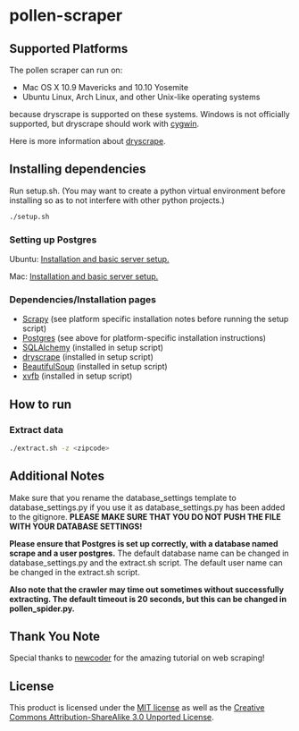 # pollen-scraper

## Supported Platforms ##
The pollen scraper can run on:
* Mac OS X 10.9 Mavericks and 10.10 Yosemite
* Ubuntu Linux, Arch Linux, and other Unix-like operating systems

because dryscrape is supported on these systems.
Windows is not officially supported, but dryscrape should work with [cygwin](https://www.cygwin.com/).

Here is more information about [dryscrape](https://github.com/niklasb/dryscrape/blob/master/README.md).

## Installing dependencies ##
Run setup.sh. (You may want to create a python virtual environment before installing so as to not interfere with other python projects.)
```bash
./setup.sh
```

### Setting up Postgres ###
Ubuntu: [Installation and basic server setup.](https://help.ubuntu.com/community/PostgreSQL)

Mac: [Installation and basic server setup.](http://postgresapp.com/)

### Dependencies/Installation pages ###
* [Scrapy](http://doc.scrapy.org/en/latest/intro/install.html) (see platform specific installation notes before running the setup script)
* [Postgres](https://help.ubuntu.com/community/PostgreSQL) (see above for platform-specific installation instructions)
* [SQLAlchemy](http://docs.sqlalchemy.org/en/latest/intro.html) (installed in setup script)
* [dryscrape](http://dryscrape.readthedocs.io/en/latest/installation.html) (installed in setup script)
* [BeautifulSoup](https://www.crummy.com/software/BeautifulSoup/bs4/doc/) (installed in setup script)
* [xvfb](https://www.x.org/archive/X11R7.6/doc/man/man1/Xvfb.1.xhtml) (installed in setup script)

## How to run ##
### Extract data ###
```bash
./extract.sh -z <zipcode>
```

## Additional Notes ##
Make sure that you rename the database_settings template to database_settings.py if you use it as database_settings.py has been added to the gitignore.
**PLEASE MAKE SURE THAT YOU DO NOT PUSH THE FILE WITH YOUR DATABASE SETTINGS!**

**Please ensure that Postgres is set up correctly, with a database named scrape and a user postgres.** The default database name can be changed in database_settings.py and the extract.sh script. The default user name can be changed in the extract.sh script.

**Also note that the crawler may time out sometimes without successfully extracting. The default timeout is 20 seconds, but this can be changed in pollen_spider.py.**

## Thank You Note ##
Special thanks to [newcoder](http://www.newcoder.io) for the amazing tutorial on web scraping!

## License ##
This product is licensed under the [MIT license](LICENSE) as well as the
[Creative Commons Attribution-ShareAlike 3.0 Unported License](https://creativecommons.org/licenses/by-sa/3.0/deed.en_US).
